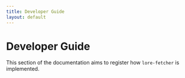 ```yaml
---
title: Developer Guide
layout: default
---
```


# Developer Guide

This section of the documentation aims to register how `lore-fetcher` is implemented.
